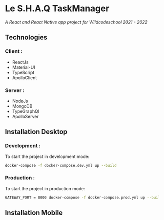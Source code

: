 # Le S.H.A.Q TaskManager

_A React and React Native app project for Wildcodeschool 2021 - 2022_

## Technologies

### Client :

- ReactJs
- Material-UI
- TypeScript
- ApolloClient

### Server :

- NodeJs
- MongoDB
- TypeGraphQl
- ApolloServer

## Installation Desktop

### Development :

To start the project in development mode:

```bash 
docker-compose -f docker-compose.dev.yml up --build
```

### Production :

To start the project in production mode:

```bash
GATEWAY_PORT = 8000 docker-compose -f docker-compose.prod.yml up --build
```

## Installation Mobile

